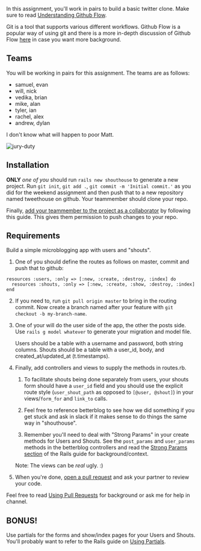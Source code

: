 In this assignment, you'll work in pairs to build a basic twitter clone.
Make sure to read [Understanding Github Flow][understanding-github-flow].

Git is a tool that supports various different workflows.
Github Flow is a popular way of using git and there is a more in-depth
discussion of Github Flow [here][github-flow] in case you want more background.

[understanding-github-flow]: https://guides.github.com/introduction/flow/index.html
[github-flow]: http://scottchacon.com/2011/08/31/github-flow.html

## Teams

You will be working in pairs for this assignment.
The teams are as follows:

* samuel, evan
* will, nick
* vedika, brian
* mike, alan
* tyler, ian
* rachel, alex
* andrew, dylan

I don't know what will happen to poor Matt.

![jury-duty](http://media.giphy.com/media/LYaZVDq3g3zc4/giphy.gif)

## Installation

**ONLY** *one of you* should run `rails new shouthouse` to generate a new project.
Run `git init`, `git add .`, `git commit -m 'Initial commit.'` as you did for the weekend assignment
and then push that to a new repository named tweethouse on github. Your teammember should clone your repo.

Finally, [add your teammember to the project as a collaborator][collaborator] by following this guide.
This gives them permission to push changes to your repo.

[collaborator]: https://help.github.com/articles/adding-collaborators-to-a-personal-repository/

## Requirements

Build a simple microblogging app with users and "shouts".

1. One of you should define the routes as follows on master, commit and push that to github:

```
resources :users, :only => [:new, :create, :destroy, :index] do
  resources :shouts, :only => [:new, :create, :show, :destroy, :index]
end
```

2. If you need to, run `git pull origin master` to bring in the routing commit.
   Now create a branch named after your feature with `git checkout -b my-branch-name`.

3. One of your will do the user side of the app, the other the posts side.
   Use `rails g model whatever` to generate your migration and model file.

   Users should be a table with a username and password, both string columns.
   Shouts should be a table with a user_id, body, and created_at/updated_at (t.timestamps).

4. Finally, add controllers and views to supply the methods in routes.rb.
   1. To facilitate shouts being done separately from users, your shouts form should
      have a `user_id` field and you should use the explicit route style
      (`user_shout_path` as opposed to `[@user, @shout]`) in your views/`form_for` and `link_to` calls.

   2. Feel free to reference betterblog to see how we did something if you get stuck
      and ask in slack if it makes sense to do things the same way in "shouthouse".

   3. Remember you'll need to deal with "Strong Params" in your create methods for Users and Shouts.
      See the `post_params` and `user_params` methods in the betterblog controllers and read the
      [Strong Params section][strong-params] of the Rails guide for background/context.

   Note: The views can be *real* ugly. :)

5. When you're done, [open a pull request][create-pull-request] and ask your partner to review your code.

Feel free to read [Using Pull Requests][using-pull-requests] for background
or ask me for help in channel.

[create-pull-request]: https://help.github.com/articles/creating-a-pull-request/
[using-pull-requests]: https://help.github.com/articles/using-pull-requests/
[strong-params]: http://edgeguides.rubyonrails.org/action_controller_overview.html#strong-parameters

## BONUS!

Use partials for the forms and show/index pages for your Users and Shouts.
You'll probably want to refer to the Rails guide on [Using Partials][partials].

[partials]: http://guides.rubyonrails.org/action_view_overview.html#partials
